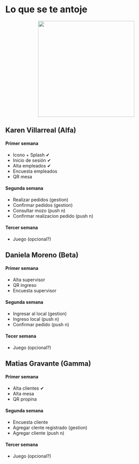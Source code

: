 # Lo que se te antoje

<p  align="center">
<img src="https://firebasestorage.googleapis.com/v0/b/labpp-2b6b2.appspot.com/o/fotos%2FlogoTransp.png?alt=media&token=449ad5c3-744d-4085-88a1-6df14d313dbb" width="300"/>
</p>

## Karen Villarreal (Alfa)
#### Primer semana
* Icono + Splash ✔ 
* Inicio de sesión ✔
* Alta empleados ✔
* Encuesta empleados
* QR mesa

#### Segunda semana
* Realizar pedidos (gestion)
* Confirmar pedidos (gestion)
* Consultar mozo (push n)
* Confirmar realizacion pedido (push n)

#### Tercer semana
* Juego (opcional?)

## Daniela Moreno (Beta)
#### Primer semana
* Alta supervisor
* QR ingreso
* Encuesta supervisor

#### Segunda semana
* Ingresar al local (gestion)
* Ingreso local (push n)
* Confirmar pedido (push n)

#### Tecer semana
* Juego (opcional?)

## Matias Gravante (Gamma)
#### Primer semana
* Alta clientes ✔ 
* Alta mesa
* QR propina

#### Segunda semana
* Encuesta cliente
* Agregar clente registrado (gestion)
* Agregar cliente (push n)

#### Tercer semana
* Juego (opcional?)


